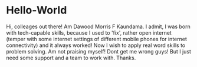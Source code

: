 # Hello-World
Hi, colleages out there!
Am Dawood Morris F Kaundama. I admit, I was born with tech-capable skills, because I used to 'fix', rather open internet (temper with some internet settings of different mobile phones for internet connectivity) and it always worked! Now I wish to apply real word skills to problem solving. Am not praising myself! Dont get me wrong guys! But I just need some support and a team to work with. Thanks. 
